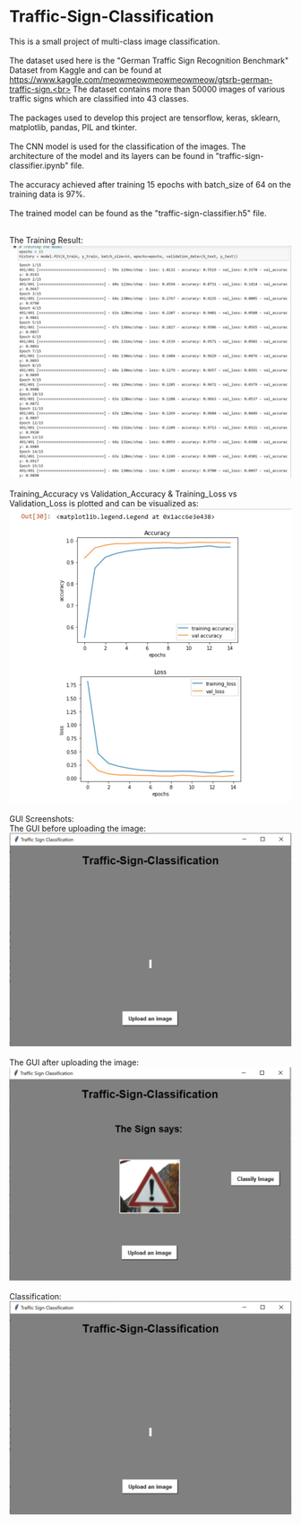 # Traffic-Sign-Classification
This is a small project of multi-class image classification.<br><br>
The dataset used here is the "German Traffic Sign Recognition Benchmark" Dataset from Kaggle and can be found at https://www.kaggle.com/meowmeowmeowmeowmeow/gtsrb-german-traffic-sign.<br>
The dataset contains more than 50000 images of various traffic signs which are classified into 43 classes.<br><br>
The packages used to develop this project are tensorflow, keras, sklearn, matplotlib, pandas, PIL and tkinter.<br><br>
The CNN model is used for the classification of the images. The architecture of the model and its layers can be found in "traffic-sign-classifier.ipynb" file.<br><br>
The accuracy achieved after training 15 epochs with batch_size of 64 on the training data is 97%.<br><br>
The trained model can be found as the "traffic-sign-classifier.h5" file.<br><br>

The Training Result:<br>
![training result](training.JPG)<br><br>
Training_Accuracy vs Validation_Accuracy & Training_Loss vs Validation_Loss is plotted and can be visualized as:<br>
![result](plot.JPG)<br><br>
GUI Screenshots:<br>
The GUI before uploading the image:<br>
![gui-1](gui-1.JPG)<br><br>
The GUI after uploading the image:<br>
![gui-2](gui-2.JPG)<br><br>
Classification:<br>
![gui-1](gui-1.JPG)<br><br>
